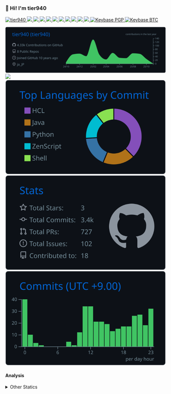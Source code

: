 ### 👋 Hi! I'm tier940

<p align="left"> 
  <a href="https://github.com/tier940/tier940/">
    <img src="https://komarev.com/ghpvc/?username=tier940" alt="tier940" />
  </a>
  <a href="http://twitter.com/tier940">
    <img height="20" src="https://img.shields.io/twitter/follow/tier940?label=Twitter&logo=twitter&style=flat" />
  </a>
  <a href="https://github.com/tier940">
    <img height="20" src="https://img.shields.io/github/followers/tier940?label=follow&logo=github&style=flat" />
  </a>
  <a href="https://www.reddit.com/user/tier940">
    <img height="20" src="https://img.shields.io/reddit/user-karma/combined/tier940?label=Reddit&logo=reddit&style=flat" />
  </a>
  <a href="https://stackoverflow.com/users/17317833/tier940">
    <img height="20" src="https://img.shields.io/stackexchange/stackoverflow/r/17317833?label=StackOverflow&logo=stack-overflow&style=flat" />
  </a>
  <a href="https://zenn.dev/tier940">
    <img height="20" src="https://zenn.badge.nikaera.com/s/tier940/likes" />
  </a>
  <a href="https://zenn.dev/tier940">
    <img height="20" src="https://zenn.badge.nikaera.com/s/tier940/followers" />
  </a>
  <a href="https://zenn.dev/tier940">
    <img height="20" src="https://zenn.badge.nikaera.com/s/tier940/articles" />
  </a>
  <a href="http://qiita.com/tier940">
    <img height="20" src="https://qiita-badge.apiapi.app/s/tier940/posts.svg" />
  </a>
  <a href="http://qiita.com/tier940">
    <img height="20" src="https://qiita-badge.apiapi.app/s/tier940/contributions.svg" />
  </a>
  <a href="https://github.com/tier940/tier940/">
    <img height="20" src="https://github.com/tier940/tier940/actions/workflows/main.yml/badge.svg" />
  </a>
  <a href="https://keybase.io/tier940">
    <img alt="Keybase PGP" src="https://img.shields.io/keybase/pgp/tier940">
  </a>
  <a href="https://keybase.io/tier940">
    <img alt="Keybase BTC" src="https://img.shields.io/keybase/btc/tier940">
  </a>
</p>

[![](https://raw.githubusercontent.com/tier940/tier940/main/profile-summary-card-output/github_dark/0-profile-details.svg)](https://github.com/vn7n24fzkq/github-profile-summary-cards)
[![](https://raw.githubusercontent.com/tier940/tier940/main/profile-summary-card-output/github_dark/1-repos-per-language.svg)](https://github.com/vn7n24fzkq/github-profile-summary-cards) [![](https://raw.githubusercontent.com/tier940/tier940/main/profile-summary-card-output/github_dark/2-most-commit-language.svg)](https://github.com/vn7n24fzkq/github-profile-summary-cards)
[![](https://raw.githubusercontent.com/tier940/tier940/main/profile-summary-card-output/github_dark/3-stats.svg)](https://github.com/vn7n24fzkq/github-profile-summary-cards) [![](https://raw.githubusercontent.com/tier940/tier940/main/profile-summary-card-output/github_dark/4-productive-time.svg)](https://github.com/vn7n24fzkq/github-profile-summary-cards)


#### Analysis
<!-- <img height="150" src="https://github.com/tier940/tier940/blob/master/images/stat.svg" alt="Alternative Text"/> -->

<details>
  <summary>Other Statics</summary>
  <!--START_SECTION:waka-->
![Code Time](http://img.shields.io/badge/Code%20Time-3%2C050%20hrs%2021%20mins-blue)

**🐱 My GitHub Data** 

> 📦 22.0 kB Used in GitHub's Storage 
 > 
> 💼 Opted to Hire
 > 
> 📜 11 Public Repositories 
 > 
> 🔑 2 Private Repositories 
 > 
**I'm an Early 🐤** 

```text
🌞 Morning                1644 commits        ████░░░░░░░░░░░░░░░░░░░░░   15.68 % 
🌆 Daytime                3837 commits        █████████░░░░░░░░░░░░░░░░   36.61 % 
🌃 Evening                3884 commits        █████████░░░░░░░░░░░░░░░░   37.05 % 
🌙 Night                  1117 commits        ███░░░░░░░░░░░░░░░░░░░░░░   10.66 % 
```
📅 **I'm Most Productive on Saturday** 

```text
Monday                   1028 commits        ██░░░░░░░░░░░░░░░░░░░░░░░   09.81 % 
Tuesday                  1828 commits        ████░░░░░░░░░░░░░░░░░░░░░   17.44 % 
Wednesday                1228 commits        ███░░░░░░░░░░░░░░░░░░░░░░   11.72 % 
Thursday                 1213 commits        ███░░░░░░░░░░░░░░░░░░░░░░   11.57 % 
Friday                   1331 commits        ███░░░░░░░░░░░░░░░░░░░░░░   12.70 % 
Saturday                 2048 commits        █████░░░░░░░░░░░░░░░░░░░░   19.54 % 
Sunday                   1806 commits        ████░░░░░░░░░░░░░░░░░░░░░   17.23 % 
```


📊 **This Week I Spent My Time On** 

```text
🕑︎ Time Zone: Asia/Tokyo

💬 Programming Languages: 
Other                    24 hrs 53 mins      ██████████████████░░░░░░░   73.92 % 
Java                     4 hrs 17 mins       ███░░░░░░░░░░░░░░░░░░░░░░   12.73 % 
YAML                     1 hr 29 mins        █░░░░░░░░░░░░░░░░░░░░░░░░   04.45 % 
Markdown                 58 mins             █░░░░░░░░░░░░░░░░░░░░░░░░   02.90 % 
Text                     54 mins             █░░░░░░░░░░░░░░░░░░░░░░░░   02.70 % 

🔥 Editors: 
Edge                     21 hrs 10 mins      ████████████████░░░░░░░░░   62.86 % 
VS Code                  8 hrs 18 mins       ██████░░░░░░░░░░░░░░░░░░░   24.65 % 
IntelliJ                 4 hrs 9 mins        ███░░░░░░░░░░░░░░░░░░░░░░   12.37 % 
Intellijidea             2 mins              ░░░░░░░░░░░░░░░░░░░░░░░░░   00.13 % 

💻 Operating System: 
Windows                  33 hrs 17 mins      █████████████████████████   98.82 % 
Linux                    23 mins             ░░░░░░░░░░░░░░░░░░░░░░░░░   01.18 % 
```

**I Mostly Code in Java** 

```text
Java                     12 repos            ██████████░░░░░░░░░░░░░░░   41.38 % 
ZenScript                3 repos             ███░░░░░░░░░░░░░░░░░░░░░░   10.34 % 
HTML                     2 repos             ██░░░░░░░░░░░░░░░░░░░░░░░   06.90 % 
HCL                      2 repos             ██░░░░░░░░░░░░░░░░░░░░░░░   06.90 % 
Dockerfile               1 repo              █░░░░░░░░░░░░░░░░░░░░░░░░   03.45 % 
```



**Timeline**

![Lines of Code chart](https://raw.githubusercontent.com/tier940/tier940/main/assets/bar_graph.png)


 Last Updated on 06/01/2024 00:35:54 UTC
<!--END_SECTION:waka-->
</details>
